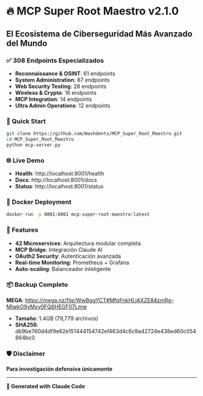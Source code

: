 # 🔥 MCP Super Root Maestro v2.1.0

## El Ecosistema de Ciberseguridad Más Avanzado del Mundo

### ✅ 308 Endpoints Especializados
- **Reconnaissance & OSINT**: 61 endpoints
- **System Administration**: 87 endpoints  
- **Web Security Testing**: 28 endpoints
- **Wireless & Crypto**: 16 endpoints
- **MCP Integration**: 14 endpoints
- **Ultra Admin Operations**: 12 endpoints

### 🚀 Quick Start
```bash
git clone https://github.com/Washdentx/MCP_Super_Root_Maestro.git
cd MCP_Super_Root_Maestro
python mcp-server.py
```

### 🌐 Live Demo
- **Health**: http://localhost:8001/health
- **Docs**: http://localhost:8001/docs
- **Status**: http://localhost:8001/status

### 🐳 Docker Deployment
```bash
docker run -p 8001:8001 mcp-super-root-maestro:latest
```

### 🔧 Features
- **42 Microservices**: Arquitectura modular completa
- **MCP Bridge**: Integración Claude AI
- **OAuth2 Security**: Autenticación avanzada
- **Real-time Monitoring**: Prometheus + Grafana
- **Auto-scaling**: Balanceador inteligente

### 📦 Backup Completo
**MEGA**: https://mega.nz/file/WwBggYCT#MfqFnkHLjAXZE84zmRg-MIwkO9yMxy0FQ6HEGF07Lmw
- **Tamaño**: 1.4GB (79,779 archivos)
- **SHA256**: db9be760d4df9e62e151444154742ef463d4c6c9a42724e438ed60c054864bc0

### 🛡️ Disclaimer
**Para investigación defensiva únicamente**

---
**🎯 Generated with Claude Code**
